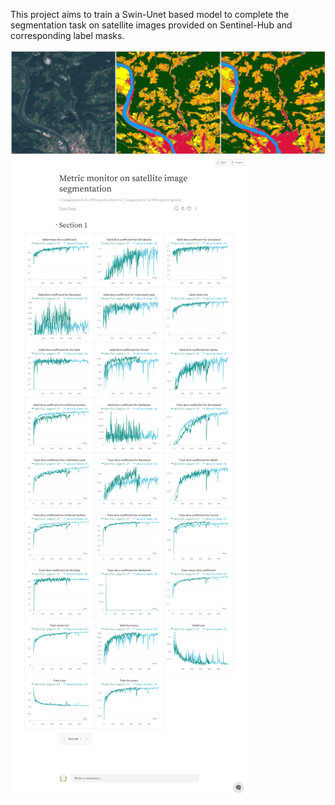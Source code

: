 This project aims to train a Swin-Unet based model to complete the segmentation task on satellite images provided on Sentinel-Hub and corresponding label masks.



![image](https://github.com/mantisc/satellite_image_segmentation_Swin_Unet/blob/main/image_versus_mask.png)
![image](https://github.com/mantisc/satellite_image_segmentation_Swin_Unet/blob/main/metric_monitor_wandb.jpg)
